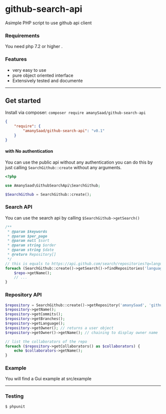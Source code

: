# github-search-api
Asimple PHP script to use github api client

### Requirements ###
You need php 7.2 or higher .

### Features ###
* very easy to use 
* pure object oriented interface
* Extensively tested and documente

 
----

## Get started ##
Install via composer: `composer require amanySaad/github-search-api`
```json
{
    "require": {
        "amanySaad/github-search-api": "v0.1"
    }
}
```
#### with No authentication ####
You can use the public api without any authentication you can do this by just calling `SearchGithub::create` without any arguments.
```php
<?php

use AmanySaad\GithubSearchApi\SearchGithub;

$SearchGithub = SearchGithub::create();
```

### Search API ###
You can use the search api by calling `$SearchGithub->getSearch()`
```php
/**
 * @param $keywords
 * @param $per_page
 * @param null $sort
 * @param string $order
 * @param string $date
 * @return Repository[]
 */
// this is equals to https://api.github.com/search/repositories?q=language%3Aphp+&type=Repositories&ref=searchresults
foreach (SearchGithub::create()->getSearch()->findRepositories('language:php') as $repo) {
    $repo->getName();
    // ...
}
```

### Repository API ###
```php
$repository = SearchGithub::create()->getRepository('amanySaad', 'github-search-api');
$repository->getName();
$repository->getCommits();
$repository->getBranches();
$repository->getLanguage();
$repository->getOwner(); // returns a user object
$repository->getOwner()->getName(); // chaining to display owner name

// list the collaborators of the repo
foreach ($repository->getCollaborators() as $collaborators) {
    echo $collaborators->getName();
}
```
### Example ###

You will find a Gui example at src/example

----


### Testing ###
```bash
$ phpunit
```
